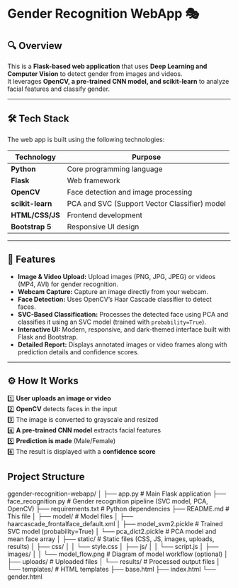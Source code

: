 # Gender Recognition WebApp 🎭  

## 🔍 Overview  

This is a **Flask-based web application** that uses **Deep Learning and Computer Vision** to detect gender from images and videos.  
It leverages **OpenCV, a pre-trained CNN model, and scikit-learn** to analyze facial features and classify gender.  

 

---

## 🛠️ Tech Stack  

The web app is built using the following technologies:  


| Technology       | Purpose                                      |
| ---------------- | -------------------------------------------- |
| **Python**       | Core programming language                    |
| **Flask**        | Web framework                                |
| **OpenCV**       | Face detection and image processing          |
| **scikit-learn** | PCA and SVC (Support Vector Classifier) model  |
| **HTML/CSS/JS**  | Frontend development                         |
| **Bootstrap 5**  | Responsive UI design                         |


---

## 🎯 Features  

- **Image & Video Upload:** Upload images (PNG, JPG, JPEG) or videos (MP4, AVI) for gender recognition.
- **Webcam Capture:** Capture an image directly from your webcam.
- **Face Detection:** Uses OpenCV’s Haar Cascade classifier to detect faces.
- **SVC-Based Classification:** Processes the detected face using PCA and classifies it using an SVC model (trained with `probability=True`).
- **Interactive UI:** Modern, responsive, and dark-themed interface built with Flask and Bootstrap.
- **Detailed Report:** Displays annotated images or video frames along with prediction details and confidence scores.


---

## ⚙️ How It Works  

1️⃣ **User uploads an image or video**  
2️⃣ **OpenCV** detects faces in the input  
3️⃣ The image is converted to grayscale and resized  
4️⃣ **A pre-trained CNN model** extracts facial features  
5️⃣ **Prediction is made** (Male/Female)  
6️⃣ The result is displayed with a **confidence score**  

## Project Structure


ggender-recognition-webapp/
│
├── app.py                    # Main Flask application
├── face_recognition.py       # Gender recognition pipeline (SVC model, PCA, OpenCV)
├── requirements.txt          # Python dependencies
├── README.md                 # This file
│
├── model/                    # Model files
│   ├── haarcascade_frontalface_default.xml
│   ├── model_svm2.pickle    # Trained SVC model (probability=True)
│   └── pca_dict2.pickle     # PCA model and mean face array
│
├── static/                   # Static files (CSS, JS, images, uploads, results)
│   ├── css/
│   │   └── style.css
│   ├── js/
│   │   └── script.js
│   ├── images/
│   │   └── model_flow.png   # Diagram of model workflow (optional)
│   ├── uploads/             # Uploaded files
│   └── results/             # Processed output files
│
└── templates/                # HTML templates
    ├── base.html
    ├── index.html
    └── gender.html



